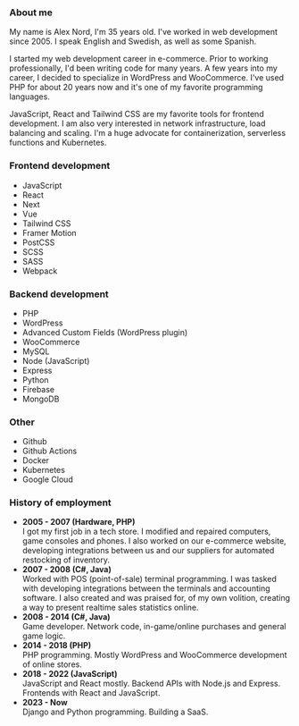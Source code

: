 <h3>About me</h3>
<p>My name is Alex Nord,  I'm 35 years old. I've worked in web development since 2005. I speak English and Swedish, as well as some Spanish.</p>
<p>I started my web development career in e-commerce. Prior to working professionally, I'd been writing code for many years. A few years into my career, I decided to specialize in WordPress and WooCommerce. I've used PHP for about 20 years now and it's one of my favorite programming languages.</p>
<p>JavaScript, React and Tailwind CSS are my favorite tools for frontend development. I am also very interested in network infrastructure, load balancing and scaling. I'm a huge advocate for containerization, serverless functions and Kubernetes.</p>

<h3>Frontend development</h3>
<ul>
  <li>JavaScript</li>
  <li>React</li>
  <li>Next</li>
  <li>Vue</li>
  <li>Tailwind CSS</li>
  <li>Framer Motion</li>
  <li>PostCSS</li>
  <li>SCSS</li>
  <li>SASS</li>
  <li>Webpack</li>
</ul>

<h3>Backend development</h3>
<ul>
  <li>PHP</li>
  <li>WordPress</li>
  <li>Advanced Custom Fields (WordPress plugin)</li>
  <li>WooCommerce</li>
  <li>MySQL</li>
  <li>Node (JavaScript)</li>
  <li>Express</li>
  <li>Python</li>
  <li>Firebase</li>
  <li>MongoDB</li>
</ul>

<h3>Other</h3>
<ul>
  <li>Github</li>
  <li>Github Actions </li>
  <li>Docker</li>
  <li>Kubernetes</li>
  <li>Google Cloud</li>
</ul>

<h3>History of employment</h3>
<ul>
  <li>
    <div><strong>2005 - 2007 (Hardware, PHP)</strong></div>
    <div>I got my first job in a tech store. I modified and repaired computers, game consoles and phones. I also worked on our e-commerce website, developing integrations between us and our suppliers for automated restocking of inventory.</div>
  </li>
  <li>
    <div><strong>2007 - 2008 (C#, Java)</strong></div>
    <div>Worked with POS (point-of-sale) terminal programming. I was tasked with developing integrations between the terminals and accounting software. I also created and was praised for, of my own volition, creating a way to present realtime sales statistics online.</div>
  </li>
  <li>
    <div><strong>2008 - 2014 (C#, Java)</strong></div>
    <div>Game developer. Network code, in-game/online purchases and general game logic.</div>
  </li>
  <li>
    <div><strong>2014 - 2018 (PHP)</strong></div>
    <div>PHP programming. Mostly WordPress and WooCommerce development of online stores.</div>
  </li>
  <li>
    <div><strong>2018 - 2022 (JavaScript)</strong></div>
    <div>JavaScript and React mostly. Backend APIs with Node.js and Express. Frontends with React and JavaScript.</div>
  </li>
  <li>
    <div><strong>2023 - Now</strong></div>
    <div>Django and Python programming. Building a SaaS.</div>
  </li>
</ul>
